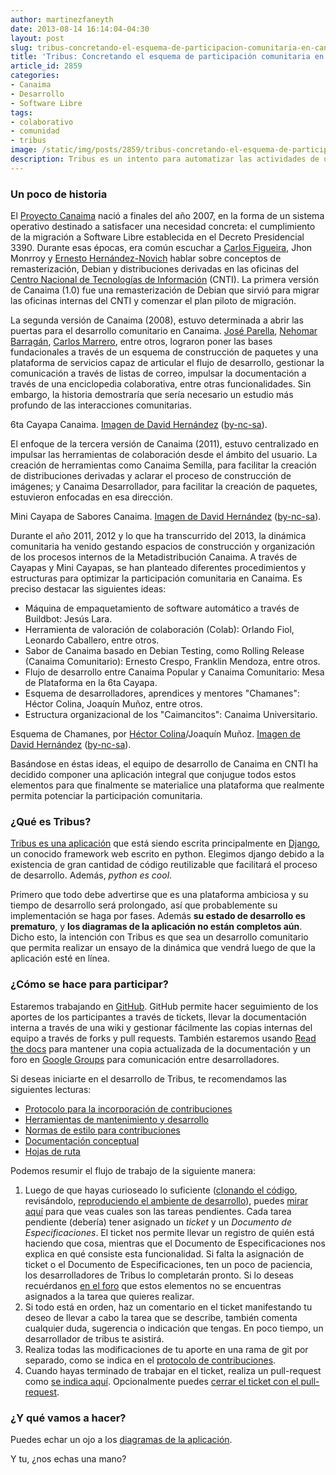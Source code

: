 ```yaml
---
author: martinezfaneyth
date: 2013-08-14 16:14:04-04:30
layout: post
slug: tribus-concretando-el-esquema-de-participacion-comunitaria-en-canaima
title: 'Tribus: Concretando el esquema de participación comunitaria en Canaima'
article_id: 2859
categories:
- Canaima
- Desarrollo
- Software Libre
tags:
- colaborativo
- comunidad
- tribus
image: /static/img/posts/2859/tribus-concretando-el-esquema-de-participacion-comunitaria-en-canaima__1.jpg
description: Tribus es un intento para automatizar las actividades de una Comunidad de Software Libre.
---
```


### Un poco de historia

El [Proyecto Canaima](http://canaima.softwarelibre.gob.ve) nació a finales del año 2007, en la forma de un sistema operativo destinado a satisfacer una necesidad concreta: el cumplimiento de la migración a Software Libre establecida en el Decreto Presidencial 3390. Durante esas épocas, era común escuchar a [Carlos Figueira](http://twitter.com/carlosfigueirar), Jhon Monrroy y [Ernesto Hernández-Novich](http://twitter.com/iamemhn) hablar sobre conceptos de remasterización, Debian y distribuciones derivadas en las oficinas del [Centro Nacional de Tecnologías de Información](http://cnti.gob.ve) (CNTI). La primera versión de Canaima (1.0) fue una remasterización de Debian que sirvió para migrar las oficinas internas del CNTI y comenzar el plan piloto de migración.

La segunda versión de Canaima (2008), estuvo determinada a abrir las puertas para el desarrollo comunitario en Canaima. [José Parella](http://twitter.com/bureado), [Nehomar Barragán](http://twitter.com/n3h0), [Carlos Marrero](http://twitter.com/cdmarrero), entre otros, lograron poner las bases fundacionales a través de un esquema de construcción de paquetes y una plataforma de servicios capaz de articular el flujo de desarrollo, gestionar la comunicación a través de listas de correo, impulsar la documentación a través de una enciclopedia colaborativa, entre otras funcionalidades. Sin embargo, la historia demostraría que sería necesario un estudio más profundo de las interacciones comunitarias.

<span class="figure figure-100" data-figure-src="http://huntingbears.com.ve/static/img/posts/2859/tribus-concretando-el-esquema-de-participacion-comunitaria-en-canaima__2.jpg" data-figure-href="http://huntingbears.com.ve/static/img/posts/2859/tribus-concretando-el-esquema-de-participacion-comunitaria-en-canaima__3.jpg"></span>
6ta Cayapa Canaima. [Imagen de David Hernández](http://www.flickr.com/photos/davidhdz/) ([by-nc-sa](http://creativecommons.org/licenses/by-nc-sa/2.0/)).

El enfoque de la tercera versión de Canaima (2011), estuvo centralizado en impulsar las herramientas de colaboración desde el ámbito del usuario. La creación de herramientas como Canaima Semilla, para facilitar la creación de distribuciones derivadas y aclarar el proceso de construcción de imágenes; y Canaima Desarrollador, para facilitar la creación de paquetes, estuvieron enfocadas en esa dirección.

<span class="figure figure-100" data-figure-src="http://huntingbears.com.ve/static/img/posts/2859/tribus-concretando-el-esquema-de-participacion-comunitaria-en-canaima__4.jpg" data-figure-href="http://huntingbears.com.ve/static/img/posts/2859/tribus-concretando-el-esquema-de-participacion-comunitaria-en-canaima__5.jpg"></span>
Mini Cayapa de Sabores Canaima. [Imagen de David Hernández](http://www.flickr.com/photos/davidhdz/) ([by-nc-sa](http://creativecommons.org/licenses/by-nc-sa/2.0/)).

Durante el año 2011, 2012 y lo que ha transcurrido del 2013, la dinámica comunitaria ha venido gestando espacios de construcción y organización de los procesos internos de la Metadistribución Canaima. A través de Cayapas y Mini Cayapas, se han planteado diferentes procedimientos y estructuras para optimizar la participación comunitaria en Canaima. Es preciso destacar las siguientes ideas:

* Máquina de empaquetamiento de software automático a través de Buildbot: Jesús Lara.
* Herramienta de valoración de colaboración (Colab): Orlando Fiol, Leonardo Caballero, entre otros.
* Sabor de Canaima basado en Debian Testing, como Rolling Release (Canaima Comunitario): Ernesto Crespo, Franklin Mendoza, entre otros.
* Flujo de desarrollo entre Canaima Popular y Canaima Comunitario: Mesa de Plataforma en la 6ta Cayapa.
* Esquema de desarrolladores, aprendices y mentores "Chamanes": Héctor Colina, Joaquín Muñoz, entre otros.
* Estructura organizacional de los "Caimancitos": Canaima Universitario.

<span class="figure figure-100" data-figure-src="http://huntingbears.com.ve/static/img/posts/2859/tribus-concretando-el-esquema-de-participacion-comunitaria-en-canaima__6.jpg" data-figure-href="http://huntingbears.com.ve/static/img/posts/2859/tribus-concretando-el-esquema-de-participacion-comunitaria-en-canaima__7.jpg"></span>
Esquema de Chamanes, por [Héctor Colina](http://twitter.com/e1th0r)/Joaquín Muñoz. [Imagen de David Hernández](http://www.flickr.com/photos/davidhdz/) ([by-nc-sa](http://creativecommons.org/licenses/by-nc-sa/2.0/)).

Basándose en éstas ideas, el equipo de desarrollo de Canaima en CNTI ha decidido componer una aplicación integral que conjugue todos estos elementos para que finalmente se materialice una plataforma que realmente permita potenciar la participación comunitaria.

### ¿Qué es Tribus?

[Tribus es una aplicación](http://canaimagnulinux.github.io/tribus/) que está siendo escrita principalmente en [Django](http://djangoproject.com), un conocido framework web escrito en python. Elegimos django debido a la existencia de gran cantidad de código reutilizable que facilitará el proceso de desarrollo. Además, _python es cool_.

Primero que todo debe advertirse que es una plataforma ambiciosa y su tiempo de desarrollo será prolongado, así que probablemente su implementación se haga por fases. Además **su estado de desarrollo es prematuro**, y **los diagramas de la aplicación no están completos aún**. Dicho esto, la intención con Tribus es que sea un desarrollo comunitario que permita realizar un ensayo de la dinámica que vendrá luego de que la aplicación esté en línea.

### ¿Cómo se hace para participar?

Estaremos trabajando en [GitHub](http://github.com/CanaimaGNULinux/tribus). GitHub permite hacer seguimiento de los aportes de los participantes a través de tickets, llevar la documentación interna a través de una wiki y gestionar fácilmente las copias internas del equipo a través de forks y pull requests. También estaremos usando [Read the docs](http://tribus.readthedocs.org/) para mantener una copia actualizada de la documentación y un foro en [Google Groups](http://groups.google.com/forum/#!forum/tribusdev) para comunicación entre desarrolladores.

Si deseas iniciarte en el desarrollo de Tribus, te recomendamos las siguientes lecturas:

  * [Protocolo para la incorporación de contribuciones](http://tribus.readthedocs.org/es/latest/development/contributing.html)
  * [Herramientas de mantenimiento y desarrollo](http://tribus.readthedocs.org/es/latest/development/maintaining.html)
  * [Normas de estilo para contribuciones](http://tribus.readthedocs.org/es/latest/development/style.html)
  * [Documentación conceptual](http://tribus.readthedocs.org/es/latest/development/concepts.html)
  * [Hojas de ruta](http://tribus.readthedocs.org/es/latest/development/roadmap.html)

Podemos resumir el flujo de trabajo de la siguiente manera:

1. Luego de que hayas curioseado lo suficiente ([clonando el código](http://tribus.readthedocs.org/es/latest/development/contributing.html), revisándolo, [reproduciendo el ambiente de desarrollo](http://tribus.readthedocs.org/es/latest/development/maintaining.html)), puedes [mirar aquí](http://tribus.readthedocs.org/es/latest/development/roadmap.html) para que veas cuales son las tareas pendientes. Cada tarea pendiente (debería) tener asignado un _ticket_ y un _Documento de Especificaciones_. El ticket nos permite llevar un registro de quién está haciendo que cosa, mientras que el Documento de Especificaciones nos explica en qué consiste esta funcionalidad. Si falta la asignación de ticket o el Documento de Especificaciones, ten un poco de paciencia, los desarrolladores de Tribus lo completarán pronto. Si lo deseas recuérdanos [en el foro](http://groups.google.com/forum/#!forum/tribusdev) que estos elementos no se encuentras asignados a la tarea que quieres realizar.
2. Si todo está en orden, haz un comentario en el ticket manifestando tu deseo de llevar a cabo la tarea que se describe, también comenta cualquier duda, sugerencia o indicación que tengas. En poco tiempo, un desarrollador de tribus te asistirá.
3. Realiza todas las modificaciones de tu aporte en una rama de git por separado, como se indica en el [protocolo de contribuciones](http://tribus.readthedocs.org/es/latest/development/contributing.html).
4. Cuando hayas terminado de trabajar en el ticket, realiza un pull-request como [se indica aquí](http://help.github.com/articles/using-pull-requests#initiating-the-pull-request). Opcionalmente puedes [cerrar el ticket con el pull-request](http://github.com/blog/1506-closing-issues-via-pull-requests).

### ¿Y qué vamos a hacer?

Puedes echar un ojo a los [diagramas de la aplicación](http://tribus.readthedocs.org/es/latest/development/concepts.html).

Y tu, ¿nos echas una mano?
